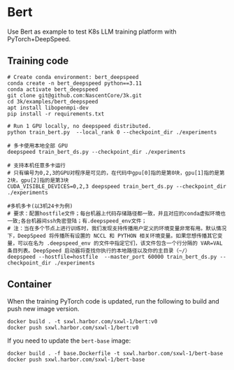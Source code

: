 # Bert

Use Bert as example to test K8s LLM training platform with PyTorch+DeepSpeed.

## Training code

```
# Create conda environment: bert_deepspeed
conda create -n bert_deepspeed python==3.11
conda activate bert_deepspeed
git clone git@github.com:NascentCore/3k.git
cd 3k/examples/bert_deepspeed
apt install libopenmpi-dev
pip install -r requirements.txt

# Run 1 GPU locally, no deepspeed distributed.
python train_bert.py  --local_rank 0 --checkpoint_dir ./experiments

# 多卡使用本地全部 GPU
deepspeed train_bert_ds.py --checkpoint_dir ./experiments

# 支持本机任意多卡运行
# 只有编号为0,2,3的GPU对程序是可见的，在代码中gpu[0]指的是第0块，gpu[1]指的是第2块，gpu[2]指的是第3块
CUDA_VISIBLE_DEVICES=0,2,3 deepspeed train_bert_ds.py --checkpoint_dir ./experiments

#多机多卡(以3机24卡为例)
# 要求：配置hostfile文件；每台机器上代码存储路径都一致，并且对应的conda虚拟环境也一致;各台机器间ssh免密登陆；有.deepspeed_env文件；
# 注：当在多个节点上进行训练时，我们发现支持传播用户定义的环境变量非常有用。默认情况下，DeepSpeed 将传播所有设置的 NCCL 和 PYTHON 相关环境变量。如果您想传播其它变量，可以在名为 .deepspeed_env 的文件中指定它们，该文件包含一个行分隔的 VAR=VAL 条目列表。DeepSpeed 启动器将查找你执行的本地路径以及你的主目录（~/）
deepspeed --hostfile=hostfile  --master_port 60000 train_bert_ds.py --checkpoint_dir ./experiments
```

## Container

When the training PyTorch code is updated, run the following to build and push
new image version.

```
docker build . -t sxwl.harbor.com/sxwl-1/bert:v0
docker push sxwl.harbor.com/sxwl-1/bert:v0
```

If you need to update the `bert-base` image:

```
docker build . -f base.Dockerfile -t sxwl.harbor.com/sxwl-1/bert-base
docker push sxwl.harbor.com/sxwl-1/bert-base
```
